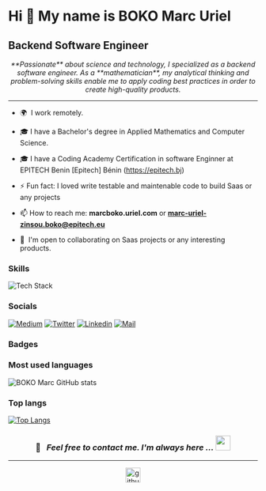 Hi 👋 My name is BOKO Marc Uriel
=================================

Backend Software Engineer
-------------------------



<p align="center">
  <i>
**Passionate** about science and technology, I specialized as a backend software engineer. As a **mathematician**, my analytical thinking and problem-solving skills enable me to apply coding best practices in order to create high-quality products.
  </i>
</p>

---
*   🌍  I work remotely.

- 🎓 I have a Bachelor's degree in Applied Mathematics and Computer Science.

- 🎓 I have  a Coding Academy Certification in   software Enginner at EPITECH Benin [Epitech] Bénin (https://epitech.bj)

- ⚡ Fun fact: I loved write testable and maintenable code to build Saas or any projects
- 📫 How to reach me: **marcboko.uriel.com**  or **marc-uriel-zinsou.boko@epitech.eu** 
*  🤝  I'm open to collaborating on Saas projects or any interesting products.


### Skills

<img src="https://skillicons.dev/icons?i=js,ts,php,python,laravel,nestjs,html,css,vuejs,nuxtjs,nodejs,postgres,git&perline=8" alt="Tech Stack" /> 

                    

### Socials
[![Medium](https://img.shields.io/badge/Medium-000000?&style=for-the-badge&logo=medium&logoColor=white)](https://medium.com/@marcboko.uriel)
[![Twitter](https://img.shields.io/badge/twitter-%231DA1F2.svg?&style=for-the-badge&logo=twitter&logoColor=white)](https://twitter.com/MarcbokoUriel/)
[![Linkedin](https://img.shields.io/badge/linkedin-%230077B5.svg?&style=for-the-badge&logo=linkedin&logoColor=white)](https://www.linkedin.com/in/marc-uriel-zinsou-boko//)
[![Mail](https://img.shields.io/badge/gmail-D14836?&style=for-the-badge&logo=gmail&logoColor=white)](marcboko.uriel@gmail.com)


### Badges

### Most used languages
![BOKO Marc GitHub stats](https://github-readme-stats.vercel.app/api?username=boko-marc&show_icons=true&hide_border=true&&title_color=6366f1&text_color=000000&icon_color=6366f1&bg_color=ffffff&hide_border=true&show_icons=truetheme=transparent)

### Top langs
[![Top Langs](https://github-readme-stats.vercel.app/api/top-langs/?username=boko-marc&layout=donut-vertical)](https://github.com/boko-marc/github-readme-stats)
<h3 align="center">

📝 &nbsp; ***Feel free to contact me. I'm always here ...*** <img src="https://media.giphy.com/media/WUlplcMpOCEmTGBtBW/giphy.gif" width="30">

</h3>

<hr>

<div align="center">

<a href="https://github.com/boko-marc" target="_blank"><img src="https://cdn.jsdelivr.net/npm/simple-icons@3.0.1/icons/github.svg" alt="github.com" width="30"></a>

</div>
